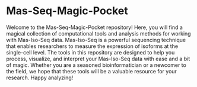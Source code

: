 # Mas-Seq-Magic-Pocket
Welcome to the Mas-Seq-Magic-Pocket repository! Here, you will find a magical collection of computational tools and 
analysis methods for working with Mas-Iso-Seq data. Mas-Iso-Seq is a powerful sequencing technique that enables 
researchers to measure the expression of isoforms at the single-cell level. The tools in this repository are designed 
to help you process, visualize, and interpret your Mas-Iso-Seq data with ease and a bit of magic. Whether you are a 
seasoned bioinformatician or a newcomer to the field, we hope that these tools will be a valuable resource for your 
research. Happy analyzing!
